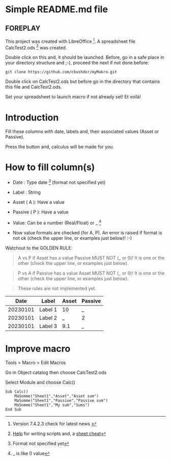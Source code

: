 # Simple README.md file

## FOREPLAY

This project was created with LibreOffice [^1]. A spreadsheet file CalcTest2.ods [^2] was created.

Double click on this and, it should be launched. Before, go in a safe place in your directory structure and ;-), proceed the next if not done before:

```
git clone https://github.com/cbushdor/myMakro.git
```

Double click on CalcTest2.ods but before go in the directory that contains this file and CalcTest2.ods.

Set your spreadsheet to launch macro if not already set! Et voìlà!


# Introduction
Fill these columns with date, labels and, their associated values (Asset or Passive).

Press the button and, calculus will be made for you.

# How to fill column(s)
* Date : Type date [^3] (format not specified yet)

* Label : String 

* Asset ( A ): Have a value

* Passive ( P ): Have a value

* Value: Can be a number (Real/Float) or _ [^4]

* Now value formats are checked (for A, P). An error is raised if format is not ok (check the upper line, or examples just below)! :-)

Watchout to the GOLDEN RULE:

> A vs P  if Asset has a value Passive MUST NOT (_ or 0)! It is one or the other (check the upper line, or examples just below).

> P vs A  if Passive has a value Asset MUST NOT (_ or 0)! It is one or the other (check the upper line, or examples just below).

> These rules are not implemented yet.

| Date | Label | Asset | Passive |
| ----------- | ----------- | ----------- | ----------- |
| 20230101 | Label 1 | 10 | _ |
| 20230101 | Label 2 | _  | 2|
| 20230101 | Label 3 | 9.1  | _ |


<!--
![This is the alt tag](./Screenshot_2023-01-02_at_03.07.02.png)
![This is the alt tag](./Screenshot_2023-01-02_at_03.07.38.png)
-->


# Improve macro
Tools > Macro > Edit Macros

Go in Object catalog then choose CalcTest2.ods

Select Module and choose Calc()

```
Sub Calc()
	MaSomme("Sheet1","Asset","Asset sum")
	MaSomme("Sheet1","Passive","Passive sum")
	MaSomme("Sheet1","My sum","Sums")
End Sub
```
<!--
[![Everything Is AWESOME](http://i.imgur.com/Ot5DWAW.png)](https://youtu.be/C4200ZAJuM0)
-->

[^1]: Version 7.4.2.3 check for latest news [^6]
[^2]: [Help](https://help.libreoffice.org/7.4/en-US/text/sbasic/shared/vbasupport.html?&DbPAR=SHARED&System=MAC) for writing scripts and, a [sheet cheat](https://documentation.libreoffice.org/assets/Uploads/Documentation/en/MACROS/RefCards/LibOBasic-3-Calc-Flat-A4-EN-v111.pdf)
[^3]: Format not specified yet
[^4]: _ [^5] is like 0 value
[^5]: _ must be alone
[^6]: Latest [news](https://wiki.documentfoundation.org/Main_Page)!
